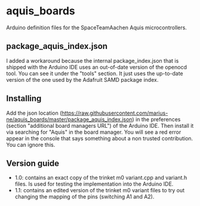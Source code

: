 # aquis_boards
Arduino definition files for the SpaceTeamAachen Aquis microcontrollers.

## package_aquis_index.json
I added a workaround because the internal package_index.json that is shipped with the Arduino IDE uses an out-of-date version of the openocd tool. You can see it under the "tools" section. It just uses the up-to-date version of the one used by the Adafruit SAMD package index.

## Installing

Add the json location (https://raw.githubusercontent.com/marius-ne/aquis_boards/master/package_aquis_index.json) in the preferences (section "additional board managers URL") of the Arduino IDE. Then install it via searching for "Aquis" in the board manager. You will see a red error appear in the console that says something about a non trusted contribution. You can ignore this.

## Version guide

- 1.0: contains an exact copy of the trinket m0 variant.cpp and variant.h files. Is used for testing the implementation into the Arduino IDE.
- 1.1: contains an edited version of the trinket m0 variant files to try out changing the mapping of the pins (switching A1 and A2).
